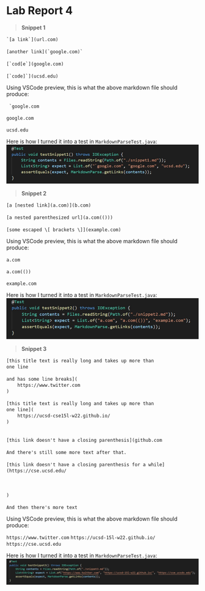 # Lab Report 4

> **Snippet 1**

```
`[a link`](url.com)

[another link](`google.com)`

[`cod[e`](google.com)

[`code]`](ucsd.edu)
```

Using VSCode preview, this is what the above markdown file should produce:

`` `google.com``

`google.com`

`ucsd.edu`

Here is how I turned it into a test in `MarkdownParseTest.java`:
![image](snip1test.jpg)

> **Snippet 2**

```
[a [nested link](a.com)](b.com)

[a nested parenthesized url](a.com(()))

[some escaped \[ brackets \]](example.com)
```

Using VSCode preview, this is what the above markdown file should produce:

`a.com`

`a.com(())`

`example.com`

Here is how I turned it into a test in `MarkdownParseTest.java`:
![image](snip2test.jpg)

> **Snippet 3**

```
[this title text is really long and takes up more than 
one line

and has some line breaks](
    https://www.twitter.com
)

[this title text is really long and takes up more than 
one line](
    https://ucsd-cse15l-w22.github.io/
)


[this link doesn't have a closing parenthesis](github.com

And there's still some more text after that.

[this link doesn't have a closing parenthesis for a while](https://cse.ucsd.edu/



)

And then there's more text
```

Using VSCode preview, this is what the above markdown file should produce:

`https://www.twitter.com`
`https://ucsd-15l-w22.github.io/`
`https://cse.ucsd.edu`

Here is how I turned it into a test in `MarkdownParseTest.java`:
![image](snip3test.jpg)